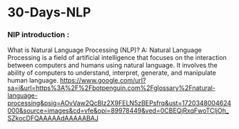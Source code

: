 # 30-Days-NLP
### NlP introduction : 
What is Natural Language Processing (NLP)? A: Natural Language Processing is a field of artificial intelligence that focuses on the interaction between computers and humans using natural language. It involves the ability of computers to understand, interpret, generate, and manipulate human language.
https://www.google.com/url?sa=i&url=https%3A%2F%2Fbotpenguin.com%2Fglossary%2Fnatural-language-processing&psig=AOvVaw2QcBlz2X9FELN5zBEPsfrq&ust=1720348004624000&source=images&cd=vfe&opi=89978449&ved=0CBEQjRxqFwoTCIjOh_SZkocDFQAAAAAdAAAAABAJ

